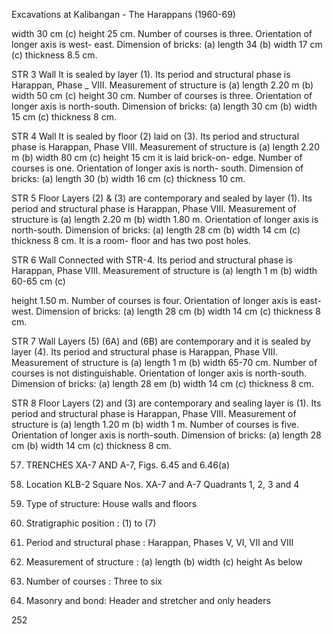 Excavations at Kalibangan - The Harappans (1960-69)

width 30 cm (c) height 25 cm.
Number of courses is three.
Orientation of longer axis is
west- east. Dimension of bricks:
(a) length 34 (b) width 17 cm (c)
thickness 8.5 cm.

STR 3 Wall It is sealed by layer (1). Its
period and structural phase
is Harappan, Phase _ VIII.
Measurement of structure is (a)
length 2.20 m (b) width 50 cm (c)
height 30 cm. Number of courses
is three. Orientation of longer axis
is north-south. Dimension of
bricks: (a) length 30 cm (b) width
15 cm (c) thickness 8 cm.

STR 4 Wall It is sealed by floor (2) laid
on (3). Its period and structural
phase is Harappan, Phase VIII.
Measurement of structure is (a)
length 2.20 m (b) width 80 cm (c)
height 15 cm it is laid brick-on-
edge. Number of courses is one.
Orientation of longer axis is north-
south. Dimension of bricks: (a)
length 30 (b) width 16 cm (c)
thickness 10 cm.

STR 5 Floor Layers (2) & (3) are
contemporary and sealed by layer
(1). Its period and structural
phase is Harappan, Phase VIII.
Measurement of structure is (a)
length 2.20 m (b) width 1.80 m.
Orientation of longer axis is
north-south. Dimension of bricks:
(a) length 28 cm (b) width 14 cm
(c) thickness 8 cm. It is a room-
floor and has two post holes.

STR 6 Wall Connected with STR-4. Its
period and structural phase is
Harappan, Phase VIII.
Measurement of structure is (a)
length 1 m (b) width 60-65 cm (c)

height 1.50 m. Number of courses
is four. Orientation of longer axis
is east-west. Dimension of bricks:
(a) length 28 cm (b) width 14 cm
(c) thickness 8 cm.

STR 7 Wall Layers (5) (6A) and (6B) are
contemporary and it is sealed by
layer (4). Its period and structural
phase is Harappan, Phase VIII.
Measurement of structure is (a)
length 1 m (b) width 65-70 cm.
Number of courses is not
distinguishable. Orientation of
longer axis is north-south.
Dimension of bricks: (a) length 28
em (b) width 14 cm (c) thickness
8 cm.

STR 8 Floor Layers (2) and (3) are
contemporary and sealing layer
is (1). Its period and structural
phase is Harappan, Phase VIII.
Measurement of structure is (a)
length 1.20 m (b) width 1 m.
Number of courses is five.
Orientation of longer axis is
north-south. Dimension of bricks:
(a) length 28 cm (b) width 14 cm
(c) thickness 8 cm.

57. TRENCHES XA-7 AND A-7, Figs. 6.45
and 6.46(a)

1. Location KLB-2 Square Nos. XA-7
and A-7 Quadrants 1, 2, 3 and 4
2. Type of structure: House walls and
floors
3. Stratigraphic position :
(1) to (7)
4. Period and structural phase :
Harappan, Phases V, VI, VII and VIII
5. Measurement of structure : (a) length
(b) width (c) height As below
6. Number of courses : Three to six
7. Masonry and bond: Header and
stretcher and only headers

252